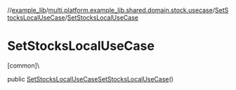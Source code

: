 //[example_lib](../../../index.md)/[multi.platform.example_lib.shared.domain.stock.usecase](../index.md)/[SetStocksLocalUseCase](index.md)/[SetStocksLocalUseCase](-set-stocks-local-use-case.md)

# SetStocksLocalUseCase

[common]\

public [SetStocksLocalUseCase](index.md)[SetStocksLocalUseCase](-set-stocks-local-use-case.md)()
